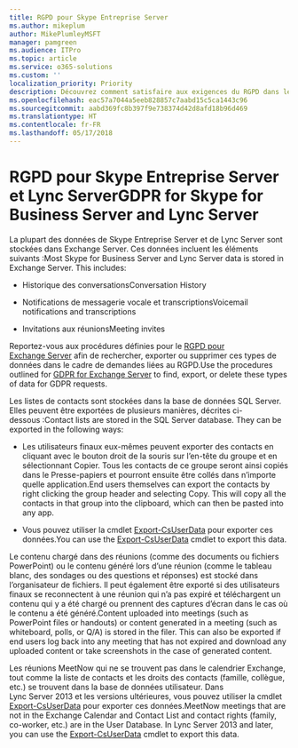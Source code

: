 ```yaml
---
title: RGPD pour Skype Entreprise Server
ms.author: mikeplum
author: MikePlumleyMSFT
manager: pamgreen
ms.audience: ITPro
ms.topic: article
ms.service: o365-solutions
ms.custom: ''
localization_priority: Priority
description: Découvrez comment satisfaire aux exigences du RGPD dans les environnements locaux Skype Entreprise Server et Lync Server.
ms.openlocfilehash: eac57a7044a5eeb828857c7aabd15c5ca1443c96
ms.sourcegitcommit: aabd369fc8b397f9e738374d42d8afd18b96d469
ms.translationtype: HT
ms.contentlocale: fr-FR
ms.lasthandoff: 05/17/2018
---
```

# <a name="gdpr-for-skype-for-business-server-and-lync-server"></a><span data-ttu-id="7073e-103">RGPD pour Skype Entreprise Server et Lync Server</span><span class="sxs-lookup"><span data-stu-id="7073e-103">GDPR for Skype for Business Server and Lync Server</span></span>

<span data-ttu-id="7073e-p101">La plupart des données de Skype Entreprise Server et de Lync Server sont stockées dans Exchange Server. Ces données incluent les éléments suivants :</span><span class="sxs-lookup"><span data-stu-id="7073e-p101">Most Skype for Business Server and Lync Server data is stored in Exchange Server. This includes:</span></span>

-   <span data-ttu-id="7073e-106">Historique des conversations</span><span class="sxs-lookup"><span data-stu-id="7073e-106">Conversation History</span></span>

-   <span data-ttu-id="7073e-107">Notifications de messagerie vocale et transcriptions</span><span class="sxs-lookup"><span data-stu-id="7073e-107">Voicemail notifications and transcriptions</span></span>

-   <span data-ttu-id="7073e-108">Invitations aux réunions</span><span class="sxs-lookup"><span data-stu-id="7073e-108">Meeting invites</span></span>

<span data-ttu-id="7073e-109">Reportez-vous aux procédures définies pour le [RGPD pour Exchange Server](gdpr-for-exchange-server.md) afin de rechercher, exporter ou supprimer ces types de données dans le cadre de demandes liées au RGPD.</span><span class="sxs-lookup"><span data-stu-id="7073e-109">Use the procedures outlined for [GDPR for Exchange Server](gdpr-for-exchange-server.md) to find, export, or delete these types of data for GDPR requests.</span></span>

<span data-ttu-id="7073e-p102">Les listes de contacts sont stockées dans la base de données SQL Server. Elles peuvent être exportées de plusieurs manières, décrites ci-dessous :</span><span class="sxs-lookup"><span data-stu-id="7073e-p102">Contact lists are stored in the SQL Server database. They can be exported in the following ways:</span></span>

-   <span data-ttu-id="7073e-p103">Les utilisateurs finaux eux-mêmes peuvent exporter des contacts en cliquant avec le bouton droit de la souris sur l’en-tête du groupe et en sélectionnant Copier. Tous les contacts de ce groupe seront ainsi copiés dans le Presse-papiers et pourront ensuite être collés dans n’importe quelle application.</span><span class="sxs-lookup"><span data-stu-id="7073e-p103">End users themselves can export the contacts by right clicking the group header and selecting Copy. This will copy all the contacts in that group into the clipboard, which can then be pasted into any app.</span></span>

-   <span data-ttu-id="7073e-114">Vous pouvez utiliser la cmdlet [Export-CsUserData](https://docs.microsoft.com/fr-FR/powershell/module/skype/export-csuserdata) pour exporter ces données.</span><span class="sxs-lookup"><span data-stu-id="7073e-114">You can use the [Export-CsUserData](https://docs.microsoft.com/fr-FR/powershell/module/skype/export-csuserdata) cmdlet to export this data.</span></span>

<span data-ttu-id="7073e-p104">Le contenu chargé dans des réunions (comme des documents ou fichiers PowerPoint) ou le contenu généré lors d’une réunion (comme le tableau blanc, des sondages ou des questions et réponses) est stocké dans l’organisateur de fichiers. Il peut également être exporté si des utilisateurs finaux se reconnectent à une réunion qui n’a pas expiré et téléchargent un contenu qui y a été chargé ou prennent des captures d’écran dans le cas où le contenu a été généré.</span><span class="sxs-lookup"><span data-stu-id="7073e-p104">Content uploaded into meetings (such as PowerPoint files or handouts) or content generated in a meeting (such as whiteboard, polls, or Q/A) is stored in the filer. This can also be exported if end users log back into any meeting that has not expired and download any uploaded content or take screenshots in the case of generated content.</span></span>

<span data-ttu-id="7073e-p105">Les réunions MeetNow qui ne se trouvent pas dans le calendrier Exchange, tout comme la liste de contacts et les droits des contacts (famille, collègue, etc.) se trouvent dans la base de données utilisateur. Dans Lync Server 2013 et les versions ultérieures, vous pouvez utiliser la cmdlet [Export-CsUserData](https://docs.microsoft.com/fr-FR/powershell/module/skype/export-csuserdata) pour exporter ces données.</span><span class="sxs-lookup"><span data-stu-id="7073e-p105">MeetNow meetings that are not in the Exchange Calendar and Contact List and contact rights (family, co-worker, etc.) are in the User Database. In Lync Server 2013 and later, you can use the [Export-CsUserData](https://docs.microsoft.com/fr-FR/powershell/module/skype/export-csuserdata) cmdlet to export this data.</span></span>
